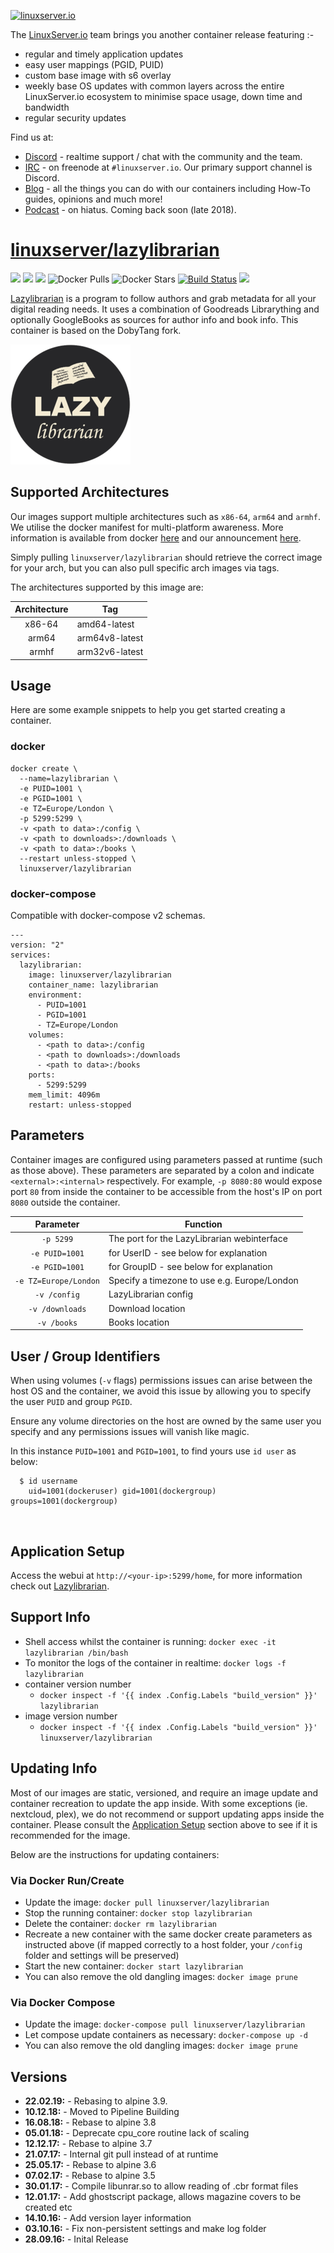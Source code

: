 [![linuxserver.io](https://raw.githubusercontent.com/linuxserver/docker-templates/master/linuxserver.io/img/linuxserver_medium.png)](https://linuxserver.io)

The [LinuxServer.io](https://linuxserver.io) team brings you another container release featuring :-

 * regular and timely application updates
 * easy user mappings (PGID, PUID)
 * custom base image with s6 overlay
 * weekly base OS updates with common layers across the entire LinuxServer.io ecosystem to minimise space usage, down time and bandwidth
 * regular security updates

Find us at:
* [Discord](https://discord.gg/YWrKVTn) - realtime support / chat with the community and the team.
* [IRC](https://irc.linuxserver.io) - on freenode at `#linuxserver.io`. Our primary support channel is Discord.
* [Blog](https://blog.linuxserver.io) - all the things you can do with our containers including How-To guides, opinions and much more!
* [Podcast](https://anchor.fm/linuxserverio) - on hiatus. Coming back soon (late 2018).

# [linuxserver/lazylibrarian](https://github.com/linuxserver/docker-lazylibrarian)
[![](https://img.shields.io/discord/354974912613449730.svg?logo=discord&label=LSIO%20Discord&style=flat-square)](https://discord.gg/YWrKVTn)
[![](https://images.microbadger.com/badges/version/linuxserver/lazylibrarian.svg)](https://microbadger.com/images/linuxserver/lazylibrarian "Get your own version badge on microbadger.com")
[![](https://images.microbadger.com/badges/image/linuxserver/lazylibrarian.svg)](https://microbadger.com/images/linuxserver/lazylibrarian "Get your own version badge on microbadger.com")
![Docker Pulls](https://img.shields.io/docker/pulls/linuxserver/lazylibrarian.svg)
![Docker Stars](https://img.shields.io/docker/stars/linuxserver/lazylibrarian.svg)
[![Build Status](https://ci.linuxserver.io/buildStatus/icon?job=Docker-Pipeline-Builders/docker-lazylibrarian/master)](https://ci.linuxserver.io/job/Docker-Pipeline-Builders/job/docker-lazylibrarian/job/master/)
[![](https://lsio-ci.ams3.digitaloceanspaces.com/linuxserver/lazylibrarian/latest/badge.svg)](https://lsio-ci.ams3.digitaloceanspaces.com/linuxserver/lazylibrarian/latest/index.html)

[Lazylibrarian](https://github.com/DobyTang/LazyLibrarian) is a program to follow authors and grab metadata for all your digital reading needs. It uses a combination of Goodreads Librarything and optionally GoogleBooks as sources for author info and book info.  This container is based on the DobyTang fork.


[![lazylibrarian](https://raw.githubusercontent.com/linuxserver/docker-templates/master/linuxserver.io/img/lazylibrarian-icon.png)](https://github.com/DobyTang/LazyLibrarian)

## Supported Architectures

Our images support multiple architectures such as `x86-64`, `arm64` and `armhf`. We utilise the docker manifest for multi-platform awareness. More information is available from docker [here](https://github.com/docker/distribution/blob/master/docs/spec/manifest-v2-2.md#manifest-list) and our announcement [here](https://blog.linuxserver.io/2019/02/21/the-lsio-pipeline-project/). 

Simply pulling `linuxserver/lazylibrarian` should retrieve the correct image for your arch, but you can also pull specific arch images via tags.

The architectures supported by this image are:

| Architecture | Tag |
| :----: | --- |
| x86-64 | amd64-latest |
| arm64 | arm64v8-latest |
| armhf | arm32v6-latest |


## Usage

Here are some example snippets to help you get started creating a container.

### docker

```
docker create \
  --name=lazylibrarian \
  -e PUID=1001 \
  -e PGID=1001 \
  -e TZ=Europe/London \
  -p 5299:5299 \
  -v <path to data>:/config \
  -v <path to downloads>:/downloads \
  -v <path to data>:/books \
  --restart unless-stopped \
  linuxserver/lazylibrarian
```


### docker-compose

Compatible with docker-compose v2 schemas.

```
---
version: "2"
services:
  lazylibrarian:
    image: linuxserver/lazylibrarian
    container_name: lazylibrarian
    environment:
      - PUID=1001
      - PGID=1001
      - TZ=Europe/London
    volumes:
      - <path to data>:/config
      - <path to downloads>:/downloads
      - <path to data>:/books
    ports:
      - 5299:5299
    mem_limit: 4096m
    restart: unless-stopped
```

## Parameters

Container images are configured using parameters passed at runtime (such as those above). These parameters are separated by a colon and indicate `<external>:<internal>` respectively. For example, `-p 8080:80` would expose port `80` from inside the container to be accessible from the host's IP on port `8080` outside the container.

| Parameter | Function |
| :----: | --- |
| `-p 5299` | The port for the LazyLibrarian webinterface |
| `-e PUID=1001` | for UserID - see below for explanation |
| `-e PGID=1001` | for GroupID - see below for explanation |
| `-e TZ=Europe/London` | Specify a timezone to use e.g. Europe/London |
| `-v /config` | LazyLibrarian config |
| `-v /downloads` | Download location |
| `-v /books` | Books location |

## User / Group Identifiers

When using volumes (`-v` flags) permissions issues can arise between the host OS and the container, we avoid this issue by allowing you to specify the user `PUID` and group `PGID`.

Ensure any volume directories on the host are owned by the same user you specify and any permissions issues will vanish like magic.

In this instance `PUID=1001` and `PGID=1001`, to find yours use `id user` as below:

```
  $ id username
    uid=1001(dockeruser) gid=1001(dockergroup) groups=1001(dockergroup)
```


&nbsp;
## Application Setup

Access the webui at `http://<your-ip>:5299/home`, for more information check out [Lazylibrarian](https://github.com/DobyTang/LazyLibrarian).



## Support Info

* Shell access whilst the container is running: `docker exec -it lazylibrarian /bin/bash`
* To monitor the logs of the container in realtime: `docker logs -f lazylibrarian`
* container version number 
  * `docker inspect -f '{{ index .Config.Labels "build_version" }}' lazylibrarian`
* image version number
  * `docker inspect -f '{{ index .Config.Labels "build_version" }}' linuxserver/lazylibrarian`

## Updating Info

Most of our images are static, versioned, and require an image update and container recreation to update the app inside. With some exceptions (ie. nextcloud, plex), we do not recommend or support updating apps inside the container. Please consult the [Application Setup](#application-setup) section above to see if it is recommended for the image.  
  
Below are the instructions for updating containers:  
  
### Via Docker Run/Create
* Update the image: `docker pull linuxserver/lazylibrarian`
* Stop the running container: `docker stop lazylibrarian`
* Delete the container: `docker rm lazylibrarian`
* Recreate a new container with the same docker create parameters as instructed above (if mapped correctly to a host folder, your `/config` folder and settings will be preserved)
* Start the new container: `docker start lazylibrarian`
* You can also remove the old dangling images: `docker image prune`

### Via Docker Compose
* Update the image: `docker-compose pull linuxserver/lazylibrarian`
* Let compose update containers as necessary: `docker-compose up -d`
* You can also remove the old dangling images: `docker image prune`

## Versions

* **22.02.19:** - Rebasing to alpine 3.9.
* **10.12.18:** - Moved to Pipeline Building
* **16.08.18:** - Rebase to alpine 3.8
* **05.01.18:** - Deprecate cpu_core routine lack of scaling
* **12.12.17:** - Rebase to alpine 3.7
* **21.07.17:** - Internal git pull instead of at runtime
* **25.05.17:** - Rebase to alpine 3.6
* **07.02.17:** - Rebase to alpine 3.5
* **30.01.17:** - Compile libunrar.so to allow reading of .cbr format files
* **12.01.17:** - Add ghostscript package, allows magazine covers to be created etc
* **14.10.16:** - Add version layer information
* **03.10.16:** - Fix non-persistent settings and make log folder
* **28.09.16:** - Inital Release
